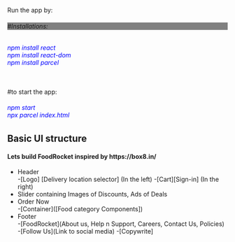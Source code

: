 Run the app by:
<h6 style="background-color:grey">
#Installations:<br>
<h6 style="color:blue">npm install react<br>
npm install react-dom<br>
npm install parcel</h6>
<br>
#to start the app:<br>
<h6 style="color:blue">npm start<br>
npx parcel index.html</h6>
</h6>

<h2>Basic UI structure</h2>
<h4>Lets build FoodRocket inspired by https://box8.in/</h4>
 
<ul>
 <li> Header</li>
     -[Logo] [Delivery location selector] (In the left)</li>
     -[Cart][Sign-in] (In the right)</li>
 <li> Slider containing Images of Discounts, Ads of Deals</li>
 <li> Order Now</li>
     -[Container]([Food category Components])</li>
 <li> Footer</li>
     -[FoodRocket](About us, Help n Support, Careers, Contact Us, Policies)</li>
     -[Follow Us](Link to social media)</li>
     -[Copywrite]</li>
 </ul>